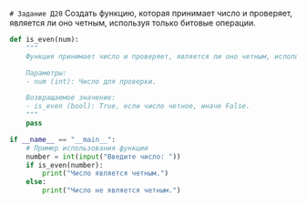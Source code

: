 `# Задание Д20`
Создать функцию, которая принимает число и проверяет, является ли оно четным, используя только битовые операции.
```python
def is_even(num):
    """
    Функция принимает число и проверяет, является ли оно четным, используя только битовые операции.

    Параметры:
    - num (int): Число для проверки.

    Возвращаемое значение:
    - is_even (bool): True, если число четное, иначе False.
    """
    pass

if __name__ == "__main__":
    # Пример использования функции
    number = int(input("Введите число: "))
    if is_even(number):
        print("Число является четным.")
    else:
        print("Число не является четным.")

```